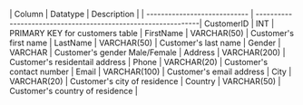 
| Column     | Datatype        | Description                                                   |
| ---------------------------- | --------------------------------------------------------------|
CustomerID |  INT              | PRIMARY KEY for customers table                               |
FirstName  | VARCHAR(50)       | Customer's first name                                         |
LastName   | VARCHAR(50)       | Customer's last name                                          |
Gender     | VARCHAR           | Customer's gender Male/Female                                 |
Address    | VARCHAR(200)      | Customer's residentail address                                |
Phone      | VARCHAR(20)       | Customer's contact number                                     |
Email      | VARCHAR(100)      | Customer's email address                                      |
City       | VARCHAR(20)       | Customer's city of residence                                  |
Country    | VARCHAR(50)       | Customer's country of residence                               |
